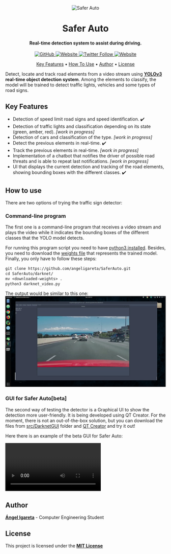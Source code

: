 <p align="center">
  <img height="150" width="150" src="https://saferautohome.files.wordpress.com/2019/03/logo-saferauto.jpg?w=1400&h=9999" alt="Safer Auto">  
</p>
<h1 align="center">Safer Auto</h1>
<h4 align="center">Real-time detection system to assist during driving. </h4>

<p align="center">
  <a href="https://github.com/angeligareta/SaferAuto/blob/master/LICENSE">
    <img alt="GitHub" src="https://img.shields.io/github/license/angeligareta/SaferAuto.svg?style=for-the-badge">
  </a>
  <a href="https://saferauto.home.blog/">
    <img alt="Website" src="https://img.shields.io/website/https/saferauto.home.blog.svg?style=for-the-badge">
  </a>
  <a href="https://twitter.com/SaferAuto">
    <img alt="Twitter Follow" src="https://img.shields.io/twitter/follow/SaferAuto.svg?style=for-the-badge">
  </a>
  <a href="https://github.com/ellerbrock/open-source-badges/">
    <img alt="Website" src="https://badges.frapsoft.com/os/v1/open-source-175x29.png?v=103">
  </a>
</p>


<p align="center">
  <a href="#key-features">Key Features</a> •
  <a href="#how-to-use">How To Use</a> •
  <a href="#author">Author</a> •
  <a href="#license">License</a>
</p>

Detect, locate and track road elements from a video stream using **[YOLOv3](https://pjreddie.com/darknet/yolo/) real-time object detection system**. Among the elements to classify, the model will be trained to detect traffic lights, vehicles and some types of road signs.

## Key Features
* Detection of speed limit road signs and speed identification. ✔️
* Detection of traffic lights and classification depending on its state (green, amber, red). *[work in progress]*
* Detection of cars and classification of the type. *[work in progress]*
* Detect the previous elements in real-time. ✔️
* Track the previous elements in real-time. *[work in progress]*
* Implementation of a chatbot that notifies the driver of possible road threats and is able to repeat last notifications. *[work in progress]*
* UI that displays the current detection and tracking of the road elements, showing bounding boxes with the different classes. ✔️

## How to use
There are two options of trying the traffic sign detector:

### Command-line program
The first one is a command-line program that receives a video stream and plays the video while it indicates the bounding boxes of the different classes that the YOLO model detects. 

For running this program script you need to have [python3 installed](https://www.python.org/downloads/). Besides, you need to download the [weights file](https://drive.google.com/uc?export=download&confirm=Yp2w&id=1Ddvmwn9WcB__jocW70piDeWzyvGbqUP5) that represents the trained model. Finally, you only have to follow these steps:
```
git clone https://github.com/angeligareta/SaferAuto.git
cd SaferAuto/darknet/
mv <downloaded-weights> .
python3 darknet_video.py
```
The output would be similar to this one:
![First detection Safer Auto](first-detection-saferauto.gif)

### GUI for Safer Auto[beta]
The second way of testing the detector is a Graphical UI to show the detection more user-friendly. It is being developed using QT Creator. For the moment, there is not an out-of-the-box solution, but you can download the files from [src/DarknetGUI](src/DarknetGUI) folder and [QT Creator](https://www.qt.io/download) and try it out! 

Here there is an example of the beta GUI for Safer Auto:

![SaferAuto GUI demo](gui-saferauto.mp4)

## Author
[**Ángel Igareta**](https://github.com/angeligareta) - Computer Engineering Student

## License
This project is licensed under the **[MIT License](LICENSE)**
